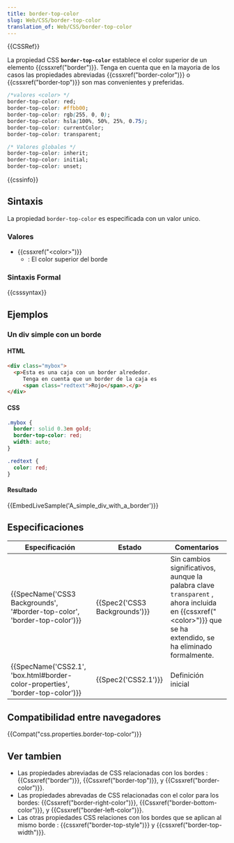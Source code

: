 ```yaml
---
title: border-top-color
slug: Web/CSS/border-top-color
translation_of: Web/CSS/border-top-color
---
```


{{CSSRef}}

La propiedad CSS **`border-top-color`** establece el color superior de un elemento {{cssxref("border")}}. Tenga en cuenta que en la mayoria de los casos las propiedades abreviadas {{cssxref("border-color")}} o {{cssxref("border-top")}} son mas convenientes y preferidas.

```css
/*valores <color> */
border-top-color: red;
border-top-color: #ffbb00;
border-top-color: rgb(255, 0, 0);
border-top-color: hsla(100%, 50%, 25%, 0.75);
border-top-color: currentColor;
border-top-color: transparent;

/* Valores globales */
border-top-color: inherit;
border-top-color: initial;
border-top-color: unset;
```

{{cssinfo}}

## Sintaxis

La propiedad `border-top-color` es especificada con un valor unico.

### Valores

- {{cssxref("&lt;color&gt;")}}
  - : El color superior del borde

### Sintaxis Formal

{{csssyntax}}

## Ejemplos

### Un div simple con un borde

#### HTML

```html
<div class="mybox">
  <p>Esta es una caja con un border alrededor.
     Tenga en cuenta que un border de la caja es
     <span class="redtext">Rojo</span>.</p>
</div>
```

#### CSS

```css
.mybox {
  border: solid 0.3em gold;
  border-top-color: red;
  width: auto;
}

.redtext {
  color: red;
}
```

#### Resultado

{{EmbedLiveSample('A_simple_div_with_a_border')}}

## Especificaciones

| Especificación                                                                                           | Estado                                   | Comentarios                                                                                                                                                                  |
| -------------------------------------------------------------------------------------------------------- | ---------------------------------------- | ---------------------------------------------------------------------------------------------------------------------------------------------------------------------------- |
| {{SpecName('CSS3 Backgrounds', '#border-top-color', 'border-top-color')}}         | {{Spec2('CSS3 Backgrounds')}} | Sin cambios significativos, aunque la palabra clave `transparent` , ahora incluida en {{cssxref("&lt;color&gt;")}} que se ha extendido, se ha eliminado formalmente. |
| {{SpecName('CSS2.1', 'box.html#border-color-properties', 'border-top-color')}} | {{Spec2('CSS2.1')}}                 | Definición inicial                                                                                                                                                           |

## Compatibilidad entre navegadores

{{Compat("css.properties.border-top-color")}}

## Ver tambien

- Las propiedades abreviadas de CSS relacionadas con los bordes : {{Cssxref("border")}}, {{Cssxref("border-top")}}, y {{Cssxref("border-color")}}.
- Las propiedades abrevadas de CSS relacionadas con el color para los bordes: {{Cssxref("border-right-color")}}, {{Cssxref("border-bottom-color")}}, y {{Cssxref("border-left-color")}}.
- Las otras propiedades CSS relaciones con los bordes que se aplican al mismo borde : {{cssxref("border-top-style")}} y {{cssxref("border-top-width")}}.

